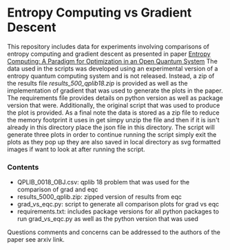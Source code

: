 # Entropy Computing vs Gradient Descent

This repository includes data for experiments involving comparisons of entropy computing and gradient descent as presented in paper
[Entropy Computing: A Paradigm for Optimization in an Open Quantum System](https://arxiv.org/abs/2407.04512)
The data used in the scripts was developed using an experimental version of a entropy quantum computing system and is not released.
Instead, a zip of the results file *results_500_qplib18.zip* is provided as well as the implementation of gradient that was used to
generate the plots in the paper. The requirements file provides details on python version as well as package version that were. Additionally,
the original script that was used to produce the plot is provided. As a final note the data is stored as a zip file to reduce the memory footprint
it uses in get simpy unzip the file and then if it is isn't already in this directory place the json file in this directory. The script will generate
three plots in order to continue running the script simply exit the plots as they pop up  they are also saved in local directory
as svg formatted images if want to look at after running the script.

### Contents
- QPLIB_0018_OBJ.csv: qplib 18 problem that was used for the comparison of grad and eqc
- results_5000_qplib.zip: zipped version of results from eqc
- grad_vs_eqc.py: script to generate all comparison plots for grad vs eqc
- requirements.txt: includes package versions for all python packages to run grad_vs_eqc.py as well as the python version that was used

Questions comments and concerns can be addressed to the authors of the paper see arxiv link.
